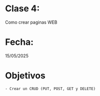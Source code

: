 # Clase 4: 
Como crear paginas WEB

# Fecha: 
15/05/2025

# Objetivos
    - Crear un CRUD (PUT, POST, GET y DELETE)